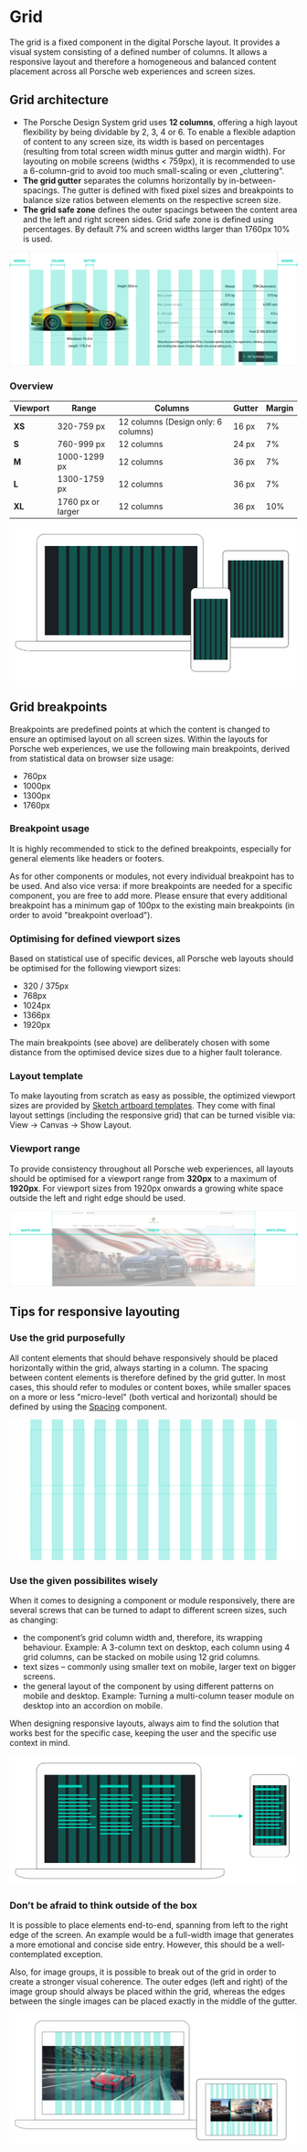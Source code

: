 # Grid
The grid is a fixed component in the digital Porsche layout. It provides a visual system consisting of a defined number of columns. It allows a responsive layout and therefore a homogeneous and balanced content placement across all Porsche web experiences and screen sizes.

## Grid architecture

- The Porsche Design System grid uses **12 columns**, offering a high layout flexibility by
being dividable by 2, 3, 4 or 6. To enable a flexible adaption of content to any
screen size, its width is based on percentages (resulting from total screen
width minus gutter and margin width). For layouting on mobile screens (widths < 759px), it is recommended to use
a 6-column-grid to avoid too much small-scaling or even „cluttering“.
- **The grid gutter** separates the columns horizontally by in-between-spacings.
The gutter is defined with fixed pixel sizes and breakpoints to balance size
ratios between elements on the respective screen size. 
- **The grid safe zone** defines the outer spacings between the content area and the left and right screen
sides. Grid safe zone is defined using percentages. By default 7% and screen widths larger than 1760px 10% is used.

![Porsche Design System grid architecture](./assets/grid-components.png)

### Overview 

| Viewport | Range | Columns | Gutter | Margin |
| -------- | -------- | -------- | -------- | -------- |
| **XS** | 320-759 px | 12 columns (Design only: 6 columns) |  16 px | 7% |
| **S** | 760-999 px | 12 columns |  24 px | 7% |
| **M** | 1000-1299 px | 12 columns | 36 px| 7% |
| **L** | 1300-1759 px  |  12 columns | 36 px | 7% | 
| **XL** | 1760 px or larger |  12 columns | 36 px | 10% | 

![Porsche Design System grid architecture](./assets/grid-viewports.png)

## Grid breakpoints 
Breakpoints are predefined points at which the content is changed to ensure an optimised layout on all screen sizes.
Within the layouts for Porsche web experiences, we use the following main breakpoints, derived from statistical data on browser size usage: 

- 760px
- 1000px 
- 1300px
- 1760px

### Breakpoint usage

It is highly recommended to stick to the defined breakpoints, especially for general elements like headers or footers.

As for other components or modules, not every individual breakpoint has to be used. And also vice versa: if more breakpoints are needed for a specific component, you are free to add more. Please ensure that every additional breakpoint has a minimum gap of 100px to the existing main breakpoints (in order to avoid "breakpoint overload").

### Optimising for defined viewport sizes

Based on statistical use of specific devices, all Porsche web layouts should be optimised for the following viewport sizes: 

- 320 / 375px
- 768px
- 1024px
- 1366px
- 1920px

The main breakpoints (see above) are deliberately chosen with some distance from the optimised device sizes due to a higher fault tolerance.

### Layout template 
To make layouting from scratch as easy as possible, the
optimized viewport sizes are provided by [Sketch artboard templates](http://designsystem.porsche.com/latest/porsche-design-system-layout-template.sketch). They
come with final layout settings (including the responsive grid) that can be turned visible via: View → Canvas →
Show Layout.

### Viewport range
To provide consistency throughout all Porsche web experiences, all layouts should be optimised for a viewport range from **320px** to a maximum of **1920px**. For viewport sizes from 1920px onwards a growing white space outside the left and right edge should be used.

![Porsche Design System grid architecture](./assets/grid-maxwidth.png)

## Tips for responsive layouting

### Use the grid purposefully

All content elements that should behave responsively should be placed horizontally within the grid, always starting in a column. The spacing between content elements is therefore defined by the grid gutter. 
In most cases, this should refer to modules or content boxes, while smaller spaces on a more or less "micro-level" (both vertical and horizontal) should be defined by using the [Spacing](#/components/layout/spacing) component.

![Porsche Design System grid alignment](./assets/grid-alignment.png)

### Use the given possibilites wisely

When it comes to designing a component or module responsively, there are several screws that can be turned to adapt to different screen sizes, such as changing:

- the component’s grid column width and, therefore, its wrapping behaviour. Example: A 3-column text on desktop, each column using 4 grid columns, can be stacked on mobile using 12 grid columns.
- text sizes – commonly using smaller text on mobile, larger text on bigger screens.
- the general layout of the component by using different patterns on mobile and desktop. Example: Turning a multi-column teaser module on desktop into an accordion on mobile.

When designing responsive layouts, always aim to find the solution that works best for the specific case, keeping the user and the specific use context in mind.

![Porsche Design System grid behaviour](./assets/grid-behaviour.png)

### Don’t be afraid to think outside of the box

It is possible to place elements end-to-end, spanning from left to the right edge of the screen. An example would be a full-width image that generates a more emotional and concise side entry. However, this should be a well-contemplated exception.

Also, for image groups, it is possible to break out of the grid in order to create a stronger visual coherence. The outer edges (left and right) of the image group should always be placed within the grid, whereas the edges between the single images can be placed exactly in the middle of the gutter.

![End-to-end placement](./assets/grid-endtoend.png)
